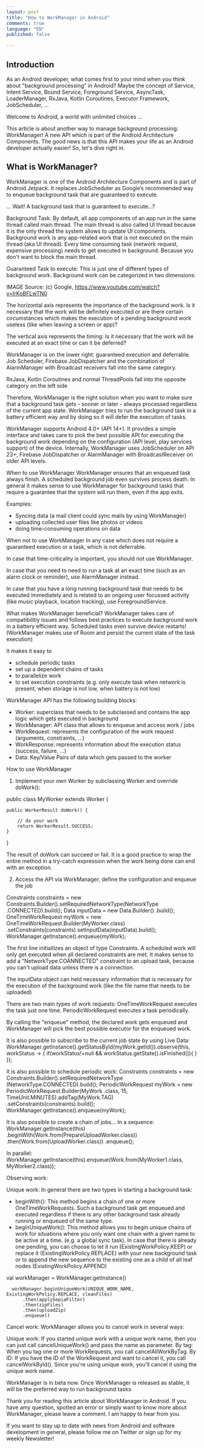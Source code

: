 ```yaml
---
layout: post
title: "How to WorkManager in Android"
comments: true
language: "EN"
published: false

---
```


## Introduction
As an Android developer, what comes first to your mind when you think about "background processing" in Android?
Maybe the concept of Service, Intent Service, Bound Service, Foreground Service, AsyncTask, LoaderManager, RxJava, Kotlin Coroutines, Executor Framework, JobScheduler, ...

Welcome to Android, a world with unlimited choices ...

This article is about another way to manage background processing: WorkManager! A new API which is part of the Android Architecture Components. The good news is that this API makes your life as an Android developer actually easier! So, let's dive right in.


## What is WorkManager?
WorkManager is one of the Android Architecture Components and is part of Android Jetpack. It replaces JobScheduler as Google’s recommended way to enqueue background task that are guaranteed to execute.

... Wait! A background task that is guaranteed to execute...?

Background Task: By default, all app components of an app run in the same thread called main thread. The main thread is also called UI thread because it is the only thread the system allows to update UI components. Background work is any app-related work that is not executed on the main thread (aka UI thread). Every time consuming task (network request, expensive processing) needs to get executed in background. Because you don't want to block the main thread.

Guaranteed Task to execute: 
This is just one of different types of background work. Background work can be categorized in two dimensions:

IMAGE
Source: (c) Google, https://www.youtube.com/watch?v=IrKoBFLwTN0

The horizontal axis represents the importance of the background work. Is it necessary that the work will be definitely executed or are there certain circumstances which makes the execution of a pending background work useless (like when leaving a screen or app)?

The vertical axis represents the timing: Is it necessary that the work will be executed at an exact time or can it be deferred?

WorkManager is on the lower right: guaranteed execution and deferrable.
Job Scheduler, Firebase JobDispatcher and the combination of AlarmManager with Broadcast receivers fall into the same category.

RxJava, Kotlin Coroutines and normal ThreadPools fall into the opposite category on the left side


Therefore, WorkManager is the right solution when you want to make sure that a background task gets - sooner or later - always processed regardless of the current app state. WorkManager tries to run the background task in a battery efficient way and by doing so it will defer the execution of tasks.

WorkManager supports Android 4.0+ (API 14+). It provides a simple interface and takes care to pick the best possible API for executing the background work depending on the configuration (API level, play services support) of the device. Internally, WorkManager uses JobScheduler on API 23+, Firebase JobDispatcher or AlarmManager with BroadcastReceiver on older API levels.

When to use WorkManager
WorkManager ensures that an enqueued task always finish. A scheduled background job even survives process death.
In general it makes sense to use WorkManager for background tasks that require a guarantee that the system will run them, even if the app exits.

Examples:
- Syncing data (a mail client could sync mails by using WorkManager)
- uploading collected user files like photos or videos
- doing time-consuming operations on data  

When not to use WorkManager
In any case which does not require a guaranteed execution or a task, which is not deferrable. 

In case that time-criticality is important, you should not use WorkManager.

In case that you need to need to run a task at an exact time (such as an alarm clock or reminder), use AlarmManager instead.

In case that you have a long running background task that needs to be executed immediately and is related to an ongoing user focussed activity (like music playback, location tracking), use ForegroundService.


What makes WorkManager beneficial?
WorkManager takes care of compatibilitiy issues and follows best practices to execute background work in a battery efficient way. Scheduled tasks even survive device restarts! (WorkManager makes use of Room and persist the current state of the task execution)

It makes it easy to
- schedule periodic tasks
- set up a dependent chains of tasks
- to parallelize work
- to set execution constraints (e.g. only execute task when network is present, when storage is not low, when battery is not low)



WorkManager API has the following building blocks:

- Worker: superclass that needs to be subclassed and contains the app logic which gets executed in background
- WorkManager: API class that allows to enqueue and access work / jobs
- WorkRequest: represents the configuration of the work request (arguments, constraints, ...)
- WorkResponse: represents information about the execution status (success, failure, ...)
- Data: Key/Value Pairs of data which gets passed to the worker


How to use WorkManager

1. Implement your own Worker by subclassing Worker and override doWork():

public class MyWorker extends Worker {

    public WorkerResult doWork() {
        
        // do your work
        return WorkerResult.SUCCESS;
    }
}

The result of doWork can succeed or fail. It is a good practice to wrap the entire method in a try-catch expression when the work being done can end with an exception.

2. Access the API via WorkManager, define the configuration and enqueue the job


Constraints constraints = new Constraints.Builder().setRequiredNetworkType(NetworkType
            .CONNECTED).build();
Data inputData = new Data.Builder()
            .build();
OneTimeWorkRequest myWork = new OneTimeWorkRequest.Builder(MyWorker.class)
            .setConstraints(constraints).setInputData(inputData).build();
WorkManager.getInstance().enqueue(myWork);

The first line initialilzes an object of type Constraints. A scheduled work will only get executed when all declared constraints are met.
It makes sense to add a "NetworkType.COÄNNECTED" constraint to an upload task, because you can't upload data unless there is a connection.

The inputData object can held necessary information that is necessary for the execution of the background work (like the file name that needs to be uploaded)

There are two main types of work requests: OneTimeWorkRequest executes the task just one time. PeriodicWorkRequest executes a task periodically.

By calling the "enqueue" method, the declared work gets enqueued and WorkManager will pick the best possible executor for the enqueued work.

It is also possible to subscribe to the current job state by using Live Data:
WorkManager.getInstance().getStatusById(myWork.getId()).observe(this,
        workStatus -> {
    if(workStatus!=null && workStatus.getState().isFinished()){
             }
});

It is also possible to schedule periodic work:
Constraints constraints = new Constraints.Builder().setRequiredNetworkType
        (NetworkType.CONNECTED).build();
PeriodicWorkRequest myWork = new PeriodicWorkRequest.Builder(MyWork
        .class, 15, TimeUnit.MINUTES).addTag(MyWork.TAG)
        .setConstraints(constraints).build();
WorkManager.getInstance().enqueue(myWork);

It is also possible to create a chain of jobs...
In a sequence:
WorkManager.getInstance(this)
        .beginWith(Work.from(PrepareUploadWorker.class))
        .then(Work.from(UploadWorker.class))
        .enqueue();

In parallel:
WorkManager.getInstance(this).enqueue(Work.from(MyWorker1.class, 
        MyWorker2.class));

Observing work:


Unique work:
In general there are two types in starting a background task:
- beginWith(): This method begins a chain of one or more OneTimeWorkRequests. Such a background task get enqueued and executed regardless if there is any other background task already running or enqueued of the same type.
- beginUniqueWork(): This method allows you to begin unique chains of work for situations where you only want one chain with a given name to be active at a time. (e.g. a global sync task). In case that there is already one pending, you can choose to let it run (ExistingWorkPolicy.KEEP) or replace it (ExistingWorkPolicy.REPLACE) with your new background task or to append the new sequence to the existing one as a child of all leaf nodes (ExistingWorkPolicy.APPEND)

 val workManager = WorkManager.getInstance()

      workManager.beginUniqueWork(UNIQUE_WORK_NAME, ExistingWorkPolicy.REPLACE, cleanFiles)
          .then(applySepiaFilter)
          .then(zipFiles)
          .then(uploadZip)
          .enqueue()


Cancel work:
WorkManager allows you to cancel work in several ways:

Unique work: If you started unique work with a unique work name, then you can just call cancelUniqueWork() and pass the name as parameter.
By tag: When you tag one or more WorkRequests, you call cancelAllWorkByTag.
By ID: If you have the ID of the WorkRequest and want to cancel it, you call cancelWorkById().
Since you're using unique work, you'll cancel it using the unique work name.



WorkManager is in beta now. Once WorkManager is released as stable, it will be the preferred way to run background tasks  

Thank you for reading this article about WorkManager in Android. If you have amy question, spotted an error or simply want to know more about WorkManager, please leave a comment. I am happy to hear from you.

If you want to stay up to date with news from Android and software development in general, please follow me on Twitter or sign up for my weekly Newsletter!

